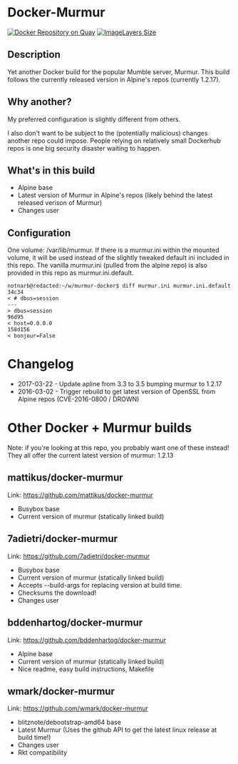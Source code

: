 # Docker-Murmur
[![Docker Repository on Quay](https://quay.io/repository/notnarb/murmur/status "Docker Repository on Quay")](https://quay.io/repository/notnarb/murmur) [![ImageLayers Size](https://img.shields.io/imagelayers/image-size/notnarb/docker-murmur/latest.svg)]()

## Description

Yet another Docker build for the popular Mumble server, Murmur.  This build
follows the currently released version in Alpine's repos (currently 1.2.17).

## Why another?

My preferred configuration is slightly different from others.

I also don't want to be subject to the (potentially malicious) changes another
repo could impose. People relying on relatively small Dockerhub repos is one big
security disaster waiting to happen.

## What's in this build

* Alpine base
* Latest version of Murmur in Alpine's repos (likely behind the latest released verison of Murmur)
* Changes user

## Configuration

One volume: /var/lib/murmur.  If there is a murmur.ini within the mounted
volume, it will be used instead of the slightly tweaked default ini included in
this repo.  The vanilla murmur.ini (pulled from the alpine repo) is also
provided in this repo as murmur.ini.default.

```
notnarb@redacted:~/w/murmur-docker$ diff murmur.ini murmur.ini.default
34c34
< # dbus=session
---
> dbus=session
96d95
< host=0.0.0.0
158d156
< bonjour=False
```

# Changelog

* 2017-03-22 - Update apline from 3.3 to 3.5 bumping murmur to 1.2.17
* 2016-03-02 - Trigger rebuild to get latest version of OpenSSL from Alpine repos (CVE-2016-0800 / DROWN)

# Other Docker + Murmur builds

Note: if you're looking at this repo, you probably want one of these instead!
They all offer the current latest version of murmur: 1.2.13

## mattikus/docker-murmur

Link: https://github.com/mattikus/docker-murmur

* Busybox base
* Current version of murmur (statically linked build)

## 7adietri/docker-murmur

Link: https://github.com/7adietri/docker-murmur

* Busybox base
* Current version of murmur (statically linked build)
* Accepts --build-args for replacing version at build time.
* Checksums the download!
* Changes user

## bddenhartog/docker-murmur

Link: https://github.com/bddenhartog/docker-murmur

* Alpine base
* Current version of murmur (statically linked build)
* Nice readme, easy build instructions, Makefile

## wmark/docker-murmur

Link: https://github.com/wmark/docker-murmur

* blitznote/debootstrap-amd64 base
* Latest Murmur (Uses the github API to get the latest linux release at build time!)
* Changes user
* Rkt compatibility

